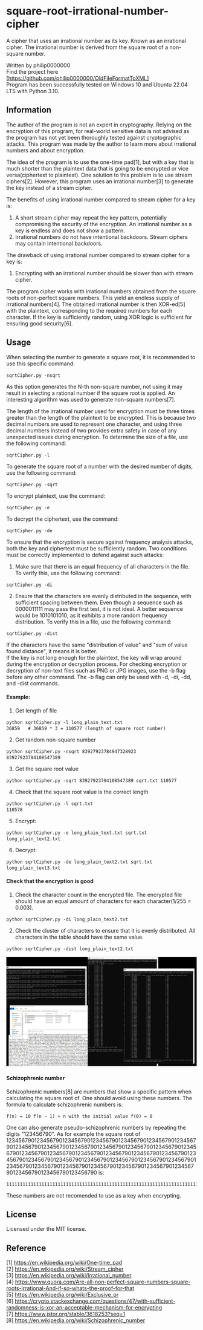 # square-root-irrational-number-cipher

A cipher that uses an irrational number as its key. Known as an irrational cipher. The irrational number is derived from the square root of a non-square number.

Written by philip0000000 <br>
Find the project here [https://github.com/philip0000000/OldFileFormatToXML] <br>
Program has been successfully tested on Windows 10 and Ubuntu 22.04 LTS with Python 3.10.

## Information

The author of the program is not an expert in cryptography. Relying on the encryption of this program, for real-world sensitive data is not advised as the program has not yet been thoroughly tested against cryptographic attacks. This program was made by the author to learn more about irrational numbers and about encryption.

The idea of the program is to use the one-time pad[1], but with a key that is much shorter than the plaintext data that is going to be encrypted or vice versa(ciphertext to plaintext). One solution to this problem is to use stream ciphers[2]. However, this program uses an irrational number[3] to generate the key instead of a stream cipher.

The benefits of using irrational number compared to stream cipher for a key is:
1. A short stream cipher may repeat the key pattern, potentially compromising the security of the encryption. An irrational number as a key is endless and does not show a pattern.
2. Irrational numbers do not have intentional backdoors. Stream ciphers may contain intentional backdoors.

The drawback of using irrational number compared to stream cipher for a key is:
1. Encrypting with an irrational number should be slower than with stream cipher.

The program cipher works with irrational numbers obtained from the square roots of non-perfect square numbers. This yield an endless supply of irrational numbers[4]. The obtained irrational number is then XOR-ed[5] with the plaintext, corresponding to the required numbers for each character. If the key is sufficiently random, using XOR logic is sufficient for ensuring good security[6].

## Usage

When selecting the number to generate a square root, it is recommended to use this specific command:
```
sqrtCipher.py -nsqrt
```
As this option generates the N-th non-square number, not using it may result in selecting a rational number if the square root is applied. An interesting algorithm was used to generate non-square numbers[7].

The length of the irrational number used for encryption must be three times greater than the length of the plaintext to be encrypted. This is because two decimal numbers are used to represent one character, and using three decimal numbers instead of two provides extra safety in case of any unexpected issues during encryption. To determine the size of a file, use the following command:
```
sqrtCipher.py -l
```

To generate the square root of a number with the desired number of digits, use the following command:
```
sqrtCipher.py -sqrt
```

To encrypt plaintext, use the command:
```
sqrtCipher.py -e
```

To decrypt the ciphertext, use the command:
```
sqrtCipher.py -de
```

To ensure that the encryption is secure against frequency analysis attacks, both the key and ciphertext must be sufficiently random. Two conditions must be correctly implemented to defend against such attacks:
1. Make sure that there is an equal frequency of all characters in the file. To verify this, use the following command:
```
sqrtCipher.py -di
```
2. Ensure that the characters are evenly distributed in the sequence, with sufficient spacing between them. Even though a sequence such as 0000011111 may pass the first test, it is not ideal. A better sequence would be 1010101010, as it exhibits a more random frequency distribution. To verify this in a file, use the following command:
```
sqrtCipher.py -dist
```

If the characters have the same "distribution of value" and "sum of value found distance", it means it is better.
<br>
If the key is not long enough for the plaintext, the key will wrap around during the encryption or decryption process.
For checking encryption or decryption of non-text files such as PNG or JPG images, use the -b flag before any other command. The -b flag can only be used with -d, -di, -dd, and -dist commands.

#### Example:
1. Get length of file
```
python sqrtCipher.py -l long_plain_text.txt
36859   # 36859 * 3 = 110577 (length of square root number)
```
2. Get random non-square number
```
python sqrtCipher.py -nsqrt 83927923784947328923
83927923794108547389
```
3. Get the square root value
```
python sqrtCipher.py -sqrt 83927923794108547389 sqrt.txt 110577
```
4. Check that the square root value is the correct length
```
python sqrtCipher.py -l sqrt.txt
110578
```

5. Encrypt:
```
python sqrtCipher.py -e long_plain_text.txt sqrt.txt long_plain_text2.txt
```
6. Decrypt:
```
python sqrtCipher.py -de long_plain_text2.txt sqrt.txt long_plain_text3.txt
```

#### Check that the encryption is good
1. Check the character count in the encrypted file. The encrypted file should have an equal amount of characters for each character(1/255 = 0.003).
```
python sqrtCipher.py -di long_plain_text2.txt
```
2. Check the cluster of characters to ensure that it is evenly distributed. All characters in the table should have the same value.
```
python sqrtCipher.py -dist long_plain_text2.txt
```

![square-root-irrational-number-cipher](example.jpg "example")

#### Schizophrenic number
Schizophrenic numbers[8] are numbers that show a specific pattern when calculating the square root of. One should avoid using these numbers. The formula to calculate schizophrenic numbers is:
```
f(n) = 10 f(n − 1) + n with the initial value f(0) = 0
```
One can also generate pseudo-schizophrenic numbers by repeating the digits "123456790". As for example the square root of 123456790123456790123456790123456790123456790123456790123456790123456790123456790123456790123456790123456790123456790123456790123456790123456790123456790123456790123456790123456790123456790123456790123456790123456790123456790123456790123456790123456790123456790123456790123456790123456790123456790123456790123456790123456790123456790 is:
```
11111111111111111111111111111111111111111111111111111111111111111111111111111111111111111111111111111111111111111111111111111111111111111111111111111111111111111111111.111111111111111111111111111111111111111111111111111111...
```
These numbers are not recomended to use as a key when encrypting.

## License

Licensed under the MIT license.

## Reference

[1] https://en.wikipedia.org/wiki/One-time_pad <br>
[2] https://en.wikipedia.org/wiki/Stream_cipher <br>
[3] https://en.wikipedia.org/wiki/Irrational_number <br>
[4] https://www.quora.com/Are-all-non-perfect-square-numbers-square-roots-irrational-And-if-so-whats-the-proof-for-that <br>
[5] https://en.wikipedia.org/wiki/Exclusive_or <br>
[6] https://crypto.stackexchange.com/questions/47/with-sufficient-randomness-is-xor-an-acceptable-mechanism-for-encrypting <br>
[7] https://www.jstor.org/stable/3618253?seq=1 <br>
[8] https://en.wikipedia.org/wiki/Schizophrenic_number <br>
